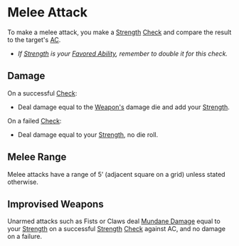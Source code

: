 # Melee Attack
To make a melee attack, you make a [Strength](../Player%20Characters/Chosen%20Statistics/Strength.md) [Check](Check.md) and compare the result to the target's [AC](../Player%20Characters/Derived%20Statistics/Armor%20Class.md). 
- *If [Strength](../Player%20Characters/Chosen%20Statistics/Strength.md) is your [Favored Ability](../Player%20Characters/Favored%20Ability.md), remember to double it for this check.*
## Damage
On a successful [Check](Check.md):
- Deal damage equal to the [Weapon's](../Items/Weapons.md) damage die and add your [Strength](../Player%20Characters/Chosen%20Statistics/Strength.md).

On a failed [Check](Check.md):
- Deal damage equal to your [Strength](../Player%20Characters/Chosen%20Statistics/Strength.md), no die roll.
## Melee Range
Melee attacks have a range of 5’ (adjacent square on a grid) unless stated otherwise.
## Improvised Weapons
Unarmed attacks such as Fists or Claws deal [Mundane Damage](../Damage%20Types/Mundane%20Damage.md) equal to your [Strength](../Player%20Characters/Chosen%20Statistics/Strength.md) on a successful [Strength](../Player%20Characters/Chosen%20Statistics/Strength.md) [Check](Check.md) against AC, and no damage on a failure.